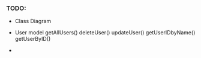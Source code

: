 ### TODO:

- Class Diagram

- User model
  getAllUsers()
  deleteUser()
  updateUser()
  getUserIDbyName()
  getUserByID()

-
